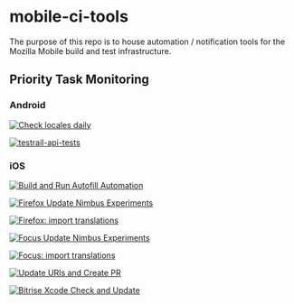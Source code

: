 # mobile-ci-tools

The purpose of this repo is to house automation / notification tools for the Mozilla Mobile build and test infrastructure.

## Priority Task Monitoring

### Android

[![Check locales daily](https://github.com/mozilla-mobile/mobile-ci-tools/actions/workflows/android-l10n-integrity.yml/badge.svg)](https://github.com/mozilla-mobile/mobile-ci-tools/actions/workflows/android-l10n-integrity.yml)

[![testrail-api-tests](https://github.com/mozilla-mobile/mobile-ci-tools/actions/workflows/testrail-api-tests.yml/badge.svg)](https://github.com/mozilla-mobile/mobile-ci-tools/actions/workflows/testrail-api-tests.yml)

### iOS

[![Build and Run Autofill Automation](https://github.com/mozilla-mobile/firefox-ios/actions/workflows/firefox-ios-autofill-playwrite-tests.yml/badge.svg)](https://github.com/mozilla-mobile/firefox-ios/actions/workflows/firefox-ios-autofill-playwrite-tests.yml)

[![Firefox Update Nimbus Experiments](https://github.com/mozilla-mobile/firefox-ios/actions/workflows/firefox-ios-update-nimbus-experiments.yml/badge.svg)](https://github.com/mozilla-mobile/firefox-ios/actions/workflows/firefox-ios-update-nimbus-experiments.yml)

[![Firefox: import translations](https://github.com/mozilla-mobile/firefox-ios/actions/workflows/firefox-ios-import-strings.yml/badge.svg)](https://github.com/mozilla-mobile/firefox-ios/actions/workflows/firefox-ios-import-strings.yml)

[![Focus Update Nimbus Experiments](https://github.com/mozilla-mobile/firefox-ios/actions/workflows/focus-ios-update-nimbus-experiments.yml/badge.svg)](https://github.com/mozilla-mobile/firefox-ios/actions/workflows/focus-ios-update-nimbus-experiments.yml)

[![Focus: import translations](https://github.com/mozilla-mobile/firefox-ios/actions/workflows/focus-ios-import-strings.yml/badge.svg)](https://github.com/mozilla-mobile/firefox-ios/actions/workflows/focus-ios-import-strings.yml)

[![Update URIs and Create PR](https://github.com/mozilla-mobile/firefox-ios/actions/workflows/firefox-ios-update-uri.yml/badge.svg)](https://github.com/mozilla-mobile/firefox-ios/actions/workflows/firefox-ios-update-uri.yml)

[![Bitrise Xcode Check and Update](https://github.com/mozilla-mobile/firefox-ios/actions/workflows/firefox-ios-update.yml/badge.svg)](https://github.com/mozilla-mobile/firefox-ios/actions/workflows/firefox-ios-update.yml)
